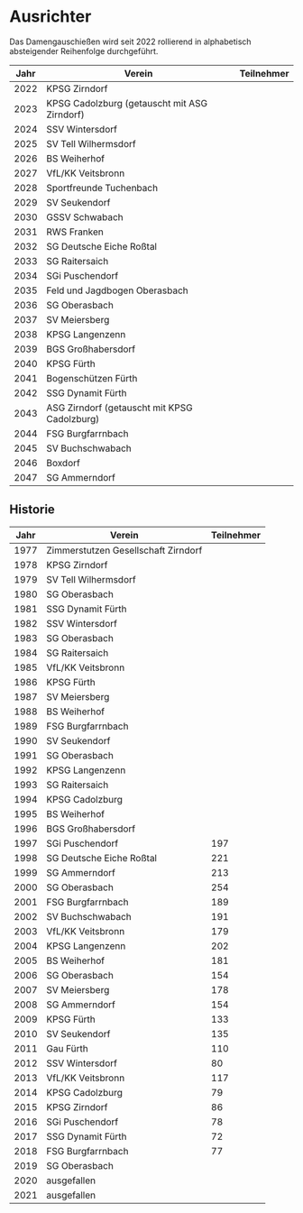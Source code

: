 # Ausrichter

Das Damengauschießen wird seit 2022 rollierend in alphabetisch absteigender Reihenfolge durchgeführt.

| Jahr | Verein                                       | Teilnehmer |
|------|----------------------------------------------|------------|
| 2022 | KPSG Zirndorf                                |            |
| 2023 | KPSG Cadolzburg (getauscht mit ASG Zirndorf) |            |
| 2024 | SSV Wintersdorf                              |            |
| 2025 | SV Tell Wilhermsdorf                         |            |
| 2026 | BS Weiherhof                                 |            |
| 2027 | VfL/KK Veitsbronn                            |            |
| 2028 | Sportfreunde Tuchenbach                      |            |
| 2029 | SV Seukendorf                                |            |
| 2030 | GSSV Schwabach                               |            |
| 2031 | RWS Franken                                  |            |
| 2032 | SG Deutsche Eiche Roßtal                     |            |
| 2033 | SG Raitersaich                               |            |
| 2034 | SGi Puschendorf                              |            |
| 2035 | Feld und Jagdbogen Oberasbach                |            |
| 2036 | SG Oberasbach                                |            |
| 2037 | SV Meiersberg                                |            |
| 2038 | KPSG Langenzenn                              |            |
| 2039 | BGS Großhabersdorf                           |            |
| 2040 | KPSG Fürth                                   |            |
| 2041 | Bogenschützen Fürth                          |            |
| 2042 | SSG Dynamit Fürth                            |            |
| 2043 | ASG Zirndorf (getauscht mit KPSG Cadolzburg) |            |
| 2044 | FSG Burgfarrnbach                            |            |
| 2045 | SV Buchschwabach                             |            |
| 2046 | Boxdorf                                      |            |
| 2047 | SG Ammerndorf                                |            |

## Historie

| Jahr | Verein                              | Teilnehmer |
|------|-------------------------------------|------------|
| 1977 | Zimmerstutzen Gesellschaft Zirndorf |            |
| 1978 | KPSG Zirndorf                       |            |
| 1979 | SV Tell Wilhermsdorf                |            |
| 1980 | SG Oberasbach                       |            |
| 1981 | SSG Dynamit Fürth                   |            |
| 1982 | SSV Wintersdorf                     |            |
| 1983 | SG Oberasbach                       |            |
| 1984 | SG Raitersaich                      |            |
| 1985 | VfL/KK Veitsbronn                   |            |
| 1986 | KPSG Fürth                          |            |
| 1987 | SV Meiersberg                       |            |
| 1988 | BS Weiherhof                        |            |
| 1989 | FSG Burgfarrnbach                   |            |
| 1990 | SV Seukendorf                       |            |
| 1991 | SG Oberasbach                       |            |
| 1992 | KPSG Langenzenn                     |            |
| 1993 | SG Raitersaich                      |            |
| 1994 | KPSG Cadolzburg                     |            |
| 1995 | BS Weiherhof                        |            |
| 1996 | BGS Großhabersdorf                  |            |
| 1997 | SGi Puschendorf                     | 197        |
| 1998 | SG Deutsche Eiche Roßtal            | 221        |
| 1999 | SG Ammerndorf                       | 213        |
| 2000 | SG Oberasbach                       | 254        |
| 2001 | FSG Burgfarrnbach                   | 189        |
| 2002 | SV Buchschwabach                    | 191        |
| 2003 | VfL/KK Veitsbronn                   | 179        |
| 2004 | KPSG Langenzenn                     | 202        |
| 2005 | BS Weiherhof                        | 181        |
| 2006 | SG Oberasbach                       | 154        |
| 2007 | SV Meiersberg                       | 178        |
| 2008 | SG Ammerndorf                       | 154        |
| 2009 | KPSG Fürth                          | 133        |
| 2010 | SV Seukendorf                       | 135        |
| 2011 | Gau Fürth                           | 110        |
| 2012 | SSV Wintersdorf                     | 80         |
| 2013 | VfL/KK Veitsbronn                   | 117        |
| 2014 | KPSG Cadolzburg                     | 79         |
| 2015 | KPSG Zirndorf                       | 86         |
| 2016 | SGi Puschendorf                     | 78         |
| 2017 | SSG Dynamit Fürth                   | 72         |
| 2018 | FSG Burgfarrnbach                   | 77         |
| 2019 | SG Oberasbach                       |            |
| 2020 | ausgefallen                         |            |
| 2021 | ausgefallen                         |            |
